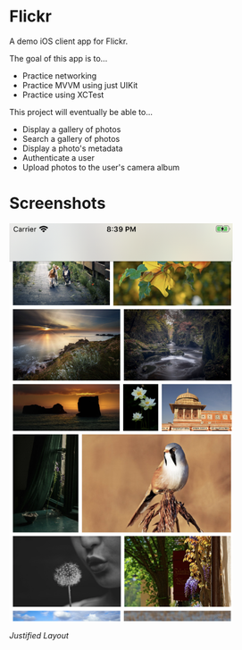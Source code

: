 # Flickr
A demo iOS client app for Flickr.

The goal of this app is to...

- Practice networking
- Practice MVVM using just UIKit
- Practice using XCTest

This project will eventually be able to...

- Display a gallery of photos
- Search a gallery of photos
- Display a photo's metadata
- Authenticate a user
- Upload photos to the user's camera album

# Screenshots
<img src="Screenshots/Screen%20Shot%202020-05-23%20at%208.39.02%20PM.png" width="400">

*Justified Layout*
